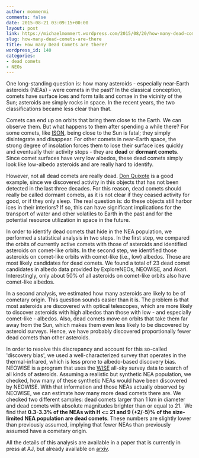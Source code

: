 ```yaml
---
author: mommermi
comments: false
date: 2015-08-21 03:09:15+00:00
layout: post
link: https://michaelmommert.wordpress.com/2015/08/20/how-many-dead-comets-are-there/
slug: how-many-dead-comets-are-there
title: How many Dead Comets are there?
wordpress_id: 140
categories:
- dead comets
- NEOs
---
```


One long-standing question is: how many asteroids - especially near-Earth asteroids (NEAs) - were comets in the past? In the classical conception, comets have surface ices and form tails and comae in the vicinity of the Sun; asteroids are simply rocks in space. In the recent years, the two classifications became less clear than that.

Comets can end up on orbits that bring them close to the Earth. We can observe them. But what happens to them after spending a while there? For some comets, like [ISON](https://en.wikipedia.org/wiki/Comet_ISON), being close to the Sun is fatal; they simply disintegrate and disappear. For other comets in near-Earth space, the strong degree of insolation forces them to lose their surface ices quickly and eventually their activity stops - they are **dead** or **dormant comets**. Since comet surfaces have very low albedos, these dead comets simply look like low-albedo asteroids and are really hard to identify.

However, not all dead comets are really dead. [Don Quixote](https://michaelmommert.wordpress.com/2014/10/19/detection-of-cometary-activity-in-neo-don-quixote/) is a good example, since we discovered activity in this objects that has not been detected in the last three decades. For this reason, dead comets should really be called dormant comets, as it is not clear if they ceased activity for good, or if they only sleep. The real question is: do these objects still harbor ices in their interiors? If so, this can have significant implications for the transport of water and other volatiles to Earth in the past and for the potential resource utilization in space in the future.

In order to identify dead comets that hide in the NEA population, we performed a statistical analysis in two steps. In the first step, we compared the orbits of currently active comets with those of asteroids and identified asteroids on comet-like orbits. In the second step, we identified those asteroids on comet-like orbits with comet-like (i.e., low) albedos. Those are most likely candidates for dead comets. We found a total of 23 dead comet candidates in albedo data provided by ExploreNEOs, NEOWISE, and Akari. Interestingly, only about 50% of all asteroids on comet-like orbits also have comet-like albedos.

In a second analysis, we estimated how many asteroids are likely to be of cometary origin. This question sounds easier than it is. The problem is that most asteroids are discovered with optical telescopes, which are more likely to discover asteroids with high albedos than those with low - and especially comet-like - albedos. Also, dead comets move on orbits that take them far away from the Sun, which makes them even less likely to be discovered by asteroid surveys. Hence, we have probably discovered proportionally fewer dead comets than other asteroids.

In order to resolve this discrepancy and account for this so-called 'discovery bias', we used a well-characterized survey that operates in the thermal-infrared, which is less prone to albedo-based discovery bias. NEOWISE is a program that uses the [WISE](https://en.wikipedia.org/wiki/Wide-field_Infrared_Survey_Explorer) all-sky survey data to search of all kinds of asteroids. Assuming a realistic but synthetic NEA population, we checked, how many of these synthetic NEAs would have been discovered by NEOWISE. With that information and those NEAs actually observed by NEOWISE, we can estimate how many more dead comets there are. We checked two different samples: dead comets larger than 1 km in diameter and dead comets with absolute magnitudes brighter than or equal to 21.  We find that **0.3-3.3% of the NEAs with H <= 21 and 9 (+2/-5)% of the size-limited NEA population are dead comets**. These numbers are slightly lower than previously assumed, implying that fewer NEAs than previously assumed have a cometary origin.

All the details of this analysis are available in a paper that is currently in press at AJ, but already available on [arxiv](http://arxiv.org/abs/1508.04116).
